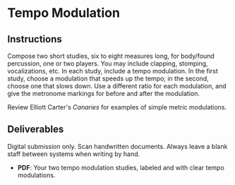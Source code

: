 # Tempo Modulation

## Instructions

Compose two short studies, six to eight measures long, for body/found percussion, one or two players. You may include clapping, stomping, vocalizations, etc. In each study, include a tempo modulation. In the first study, choose a modulation that speeds up the tempo; in the second, choose one that slows down. Use a different ratio for each modulation, and give the metronome markings for before and after the modulation.

Review Elliott Carter's _Canaries_ for examples of simple metric modulations.

## Deliverables

Digital submission only. Scan handwritten documents. Always leave a blank staff between systems when writing by hand.

- **PDF**: Your two tempo modulation studies, labeled and with clear tempo modulations.
